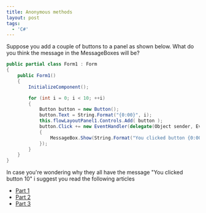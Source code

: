 ```yaml
---
title: Anonymous methods
layout: post
tags:
  - 'C#'
---
```

Suppose you add a couple of buttons to a panel as shown below. What do you think the message in the MessageBoxes will be?

```csharp
public partial class Form1 : Form 
{
	public Form1() 
	{
		InitializeComponent();

		for (int i = 0; i < 10; ++i) 
		{ 
			Button button = new Button(); 
			button.Text = String.Format("{0:00}", i); 
			this.flowLayoutPanel1.Controls.Add( button ); 
			button.Click += new EventHandler(delegate(Object sender, EventArgs e) 
			{ 
				MessageBox.Show(String.Format("You clicked button {0:00}", i)); 
			}); 
		} 
	} 
}
``` 

In case you're wondering why they all have the message "You clicked button 10" i suggest you read the following articles

* [Part 1](http://blogs.msdn.com/oldnewthing/archive/2006/08/02/686456.aspx)
* [Part 2](http://blogs.msdn.com/oldnewthing/archive/2006/08/03/687529.aspx)
* [Part 3](http://blogs.msdn.com/oldnewthing/archive/2006/08/04/688527.aspx)
